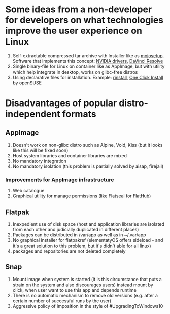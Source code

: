 # Some ideas from a non-developer for developers on what technologies improve the user experience on Linux

1. Self-extractable compressed tar archive with Installer like as [mojosetup](https://github.com/icculus/mojosetup). Software that implements this concept: [NVIDIA drivers](https://www.nvidia.com/Download/driverResults.aspx/193095/en-us/), [DaVinci Resolve](https://www.blackmagicdesign.com/products/davinciresolve)
2. Single binary-file for Linux on container like as AppImage, but with utility which help integrate in desktop, works on glibc-free distros
3. Using declarative files for installation. Example: [rinstall](https://github.com/danyspin97/rinstall), [One Click Install](https://en.opensuse.org/openSUSE:One_Click_Install) by openSUSE

# Disadvantages of popular distro-independent formats

## AppImage
 
1. Doesn't work on non-glibc distro such as Alpine, Void, Kiss (but it looks like this will be fixed soon)
2. Host system libraries and container libraries are mixed
3. No mandatory integration
4. No mandatory isolation (this problem is partially solved by aisap, firejail)

### Improvements for AppImage infrastructure
1. Web catalogue
2. Graphical utility for manage permissions (like Flatseal for FlatHub)
 
 ## Flatpak
 
1. Inexpedient use of disk space (host and application libraries are isolated from each other and judicially duplicated in different places)
2. Packages can be distributed in /var/app as well as in ~/.var/app
3. No graphical installer for flatpakref (elementatyOS offers sideload - and it's a great solution to this problem, but it's didn't able for all linux)
4. packages and repositories are not deleted completely
 
 ## Snap
 
1. Mount image when system is started (it is this circumstance that puts a strain on the system and also discourages users) instead mount by click, when user want to use this app and depends runtime
2. There is no automatic mechanism to remove old versions (e.g. after a certain number of successful runs by the user)
3. Aggressive policy of imposition in the style of #UpgradingToWindows10
